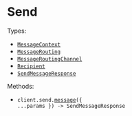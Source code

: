 # Send

Types:

- <code><a href="./src/resources/send.ts">MessageContext</a></code>
- <code><a href="./src/resources/send.ts">MessageRouting</a></code>
- <code><a href="./src/resources/send.ts">MessageRoutingChannel</a></code>
- <code><a href="./src/resources/send.ts">Recipient</a></code>
- <code><a href="./src/resources/send.ts">SendMessageResponse</a></code>

Methods:

- <code title="post /send">client.send.<a href="./src/resources/send.ts">message</a>({ ...params }) -> SendMessageResponse</code>
